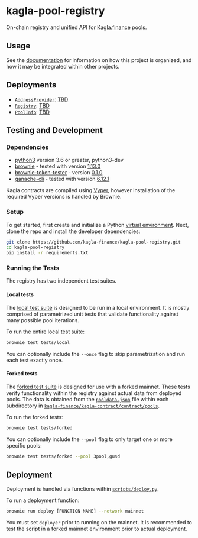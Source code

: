 # kagla-pool-registry

On-chain registry and unified API for [Kagla.finance](https://github.com/kagla-finance/kagla-contract) pools.

## Usage

See the [documentation](https://kagla.readthedocs.io/) for information on how this project is organized, and how it may be integrated within other projects.

## Deployments

- [`AddressProvider`](contracts/AddressProvider.vy): [TBD](https://etherscan.io/address/TBD)
- [`Registry`](contracts/Registry.vy): [TBD](https://etherscan.io/address/TBD)
- [`PoolInfo`](contracts/PoolInfo.vy): [TBD](https://etherscan.io/address/TBD)

## Testing and Development

### Dependencies

- [python3](https://www.python.org/downloads/release/python-368/) version 3.6 or greater, python3-dev
- [brownie](https://github.com/iamdefinitelyahuman/brownie) - tested with version [1.13.0](https://github.com/eth-brownie/brownie/releases/tag/v1.13.0)
- [brownie-token-tester](https://github.com/iamdefinitelyahuman/brownie-token-tester) - version [0.1.0](https://github.com/iamdefinitelyahuman/brownie-token-tester/releases/tag/v0.1.0)
- [ganache-cli](https://github.com/trufflesuite/ganache-cli) - tested with version [6.12.1](https://github.com/trufflesuite/ganache-cli/releases/tag/v6.12.1)

Kagla contracts are compiled using [Vyper](https://github.com/vyperlang/vyper), however installation of the required Vyper versions is handled by Brownie.

### Setup

To get started, first create and initialize a Python [virtual environment](https://docs.python.org/3/library/venv.html). Next, clone the repo and install the developer dependencies:

```bash
git clone https://github.com/kagla-finance/kagla-pool-registry.git
cd kagla-pool-registry
pip install -r requirements.txt
```

### Running the Tests

The registry has two independent test suites.

#### Local tests

The [local test suite](tests/local) is designed to be run in a local environment. It is mostly comprised of parametrized unit tests that validate functionality against many possible pool iterations.

To run the entire local test suite:

```bash
brownie test tests/local
```

You can optionally include the `--once` flag to skip parametrization and run each test exactly once.

#### Forked tests

The [forked test suite](tests/forked) is designed for use with a forked mainnet. These tests verify functionality within the registry against actual data from deployed pools. The data is obtained from the [`pooldata.json`](https://github.com/kagla-finance/kagla-contract/tree/master/contracts/pools#adding-a-new-pool) file within each subdirectory in [`kagla-finance/kagla-contract/contract/pools`](https://github.com/kagla-finance/kagla-contract/tree/master/contracts/pools).

To run the forked tests:

```bash
brownie test tests/forked
```

You can optionally include the `--pool` flag to only target one or more specific pools:

```bash
brownie test tests/forked --pool 3pool,gusd
```

## Deployment

Deployment is handled via functions within [`scripts/deploy.py`](scripts/deploy.py).

To run a deployment function:

```bash
brownie run deploy [FUNCTION NAME] --network mainnet
```

You must set `deployer` prior to running on the mainnet. It is recommended to test the script in a forked mainnet environment prior to actual deployment.
